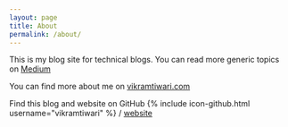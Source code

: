 ```yaml
---
layout: page
title: About
permalink: /about/
---
```


This is my blog site for technical blogs. You can read more generic topics on [Medium](https://medium.com/@Vikram_Tiwari)

You can find more about me on [vikramtiwari.com](http://vikramtiwari.com)

Find this blog and website on GitHub
{% include icon-github.html username="vikramtiwari" %} /
[website](https://github.com/vikramtiwari)
